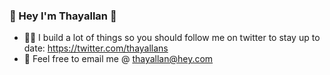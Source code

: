 ### 🖖 Hey I'm Thayallan 🖖
- 👷‍♂️ I build a lot of things so you should follow me on twitter to stay up to date: https://twitter.com/thayallans
- 📧  Feel free to email me @ thayallan@hey.com

